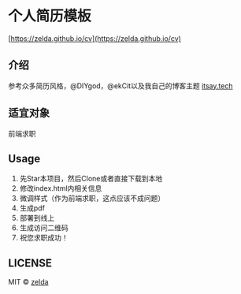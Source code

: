 # 个人简历模板

[https://zelda.github.io/cv](https://zelda.github.io/cv)

## 介绍

参考众多简历风格，@DIYgod，@ekCit以及我自己的博客主题 [itsay.tech](http://itsay.tech)

## 适宜对象

前端求职

## Usage

1. 先Star本项目，然后Clone或者直接下载到本地
2. 修改index.html内相关信息
3. 微调样式（作为前端求职，这点应该不成问题）
4. 生成pdf
5. 部署到线上
6. 生成访问二维码
7. 祝您求职成功！

## LICENSE

MIT © [zelda](https://github.com/zelda)
